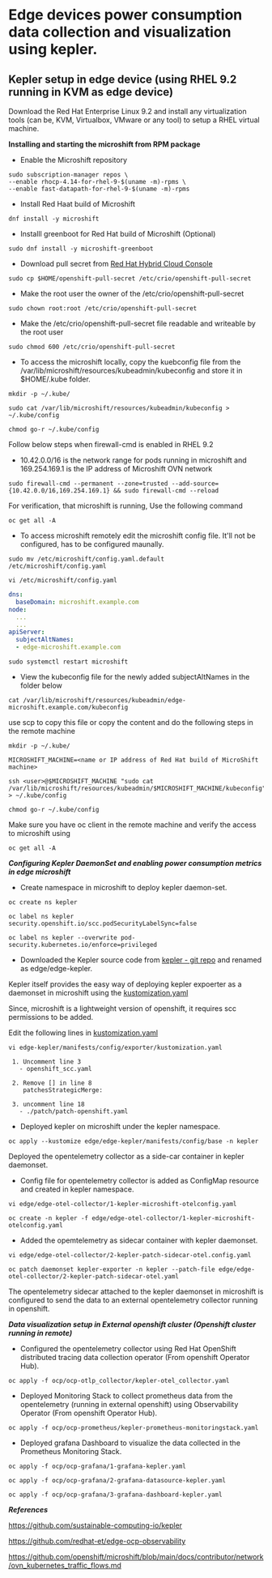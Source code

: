 # Edge devices power consumption data collection and visualization using kepler.


## Kepler setup in edge device (using RHEL 9.2 running in KVM as edge device)


Download the Red Hat Enterprise Linux 9.2 and
install any virtualization tools (can be, KVM, Virtualbox, VMware or any tool) to setup a RHEL virtual machine.

**Installing and starting the microshift from RPM package**


- Enable the Microshift repository
```
sudo subscription-manager repos \
--enable rhocp-4.14-for-rhel-9-$(uname -m)-rpms \
--enable fast-datapath-for-rhel-9-$(uname -m)-rpms
```

- Install Red Haat build of Microshift
``` 
dnf install -y microshift
```

- Installl greenboot for Red Hat build of Microshift (Optional)
```
sudo dnf install -y microshift-greenboot
```

- Download pull secret from [Red Hat Hybrid Cloud Console](https://console.redhat.com/openshift/install/pull-secret)
```
sudo cp $HOME/openshift-pull-secret /etc/crio/openshift-pull-secret

```
- Make the root user the owner of the /etc/crio/openshift-pull-secret
```
sudo chown root:root /etc/crio/openshift-pull-secret
```

- Make the /etc/crio/openshift-pull-secret file readable and writeable by the root user
```
sudo chmod 600 /etc/crio/openshift-pull-secret
```

- To access the microshift locally, copy the kuebconfig file from the /var/lib/microshift/resources/kubeadmin/kubeconfig and store it in $HOME/.kube folder.

```
mkdir -p ~/.kube/
```

```
sudo cat /var/lib/microshift/resources/kubeadmin/kubeconfig > ~/.kube/config
```

```
chmod go-r ~/.kube/config
```

Follow below steps when firewall-cmd is enabled in RHEL 9.2

- 10.42.0.0/16 is the network range for pods running in microshift and 169.254.169.1 is the IP address of Microshift OVN network
```
sudo firewall-cmd --permanent --zone=trusted --add-source={10.42.0.0/16,169.254.169.1} && sudo firewall-cmd --reload
```

For verification, that microshift is running, Use the following command

```
oc get all -A
```


- To access microshift remotely edit the microshift config file. It'll not be configured, has to be configured maunally.  



```
sudo mv /etc/microshift/config.yaml.default /etc/microshift/config.yaml
```

```
vi /etc/microshift/config.yaml
```

```yaml
dns:
  baseDomain: microshift.example.com
node:
  ...
  ...
apiServer:
  subjectAltNames:
  - edge-microshift.example.com
```


```
sudo systemctl restart microshift
```

- View the kubeconfig file for the newly added subjectAltNames in the folder below

```
cat /var/lib/microshift/resources/kubeadmin/edge-microshift.example.com/kubeconfig
```

use scp to copy this file or copy the content and do the following steps in the remote machine

```
mkdir -p ~/.kube/
```

```
MICROSHIFT_MACHINE=<name or IP address of Red Hat build of MicroShift machine>
```

```
ssh <user>@$MICROSHIFT_MACHINE "sudo cat /var/lib/microshift/resources/kubeadmin/$MICROSHIFT_MACHINE/kubeconfig" > ~/.kube/config
```

```
chmod go-r ~/.kube/config
```

Make sure you have oc client in the remote machine and verify the access to microshift using

```
oc get all -A
```


***Configuring Kepler DaemonSet and enabling power consumption metrics in edge microshift***

- Create namespace in microshift to deploy kepler daemon-set.
```
oc create ns kepler
```

```
oc label ns kepler security.openshift.io/scc.podSecurityLabelSync=false
```


```
oc label ns kepler --overwrite pod-security.kubernetes.io/enforce=privileged
```

- Downloaded the Kepler source code from [kepler - git repo](https://github.com/sustainable-computing-io/kepler) and renamed as edge/edge-kepler. 

Kepler itself provides the easy way of deploying kepler expoerter as a daemonset in microshift using the [kustomization.yaml](./edge/edge-kepler/manifests/config/exporter/kustomization.yaml)

Since, microshift is a lightweight version of openshift, it requires scc permissions to be added.

Edit the following lines in [kustomization.yaml](./edge/edge-kepler/manifests/config/exporter/kustomization.yaml)

```
vi edge-kepler/manifests/config/exporter/kustomization.yaml
```

     1. Uncomment line 3
       - openshift_scc.yaml

     2. Remove [] in line 8
        patchesStrategicMerge:

     3. uncomment line 18
       - ./patch/patch-openshift.yaml



- Deployed kepler on microshift under the kepler namespace.
```
oc apply --kustomize edge/edge-kepler/manifests/config/base -n kepler
```

Deployed the opentelemetry collector as a side-car container in kepler daemonset.

-  Config file for opentelemetry collector is added as ConfigMap resource and created in kepler namespace.

```
vi edge/edge-otel-collector/1-kepler-microshift-otelconfig.yaml
```
```
oc create -n kepler -f edge/edge-otel-collector/1-kepler-microshift-otelconfig.yaml
```

- Added the opemtelemetry as sidecar container with kepler daemonset.
```
vi edge/edge-otel-collector/2-kepler-patch-sidecar-otel.config.yaml
```
```
oc patch daemonset kepler-exporter -n kepler --patch-file edge/edge-otel-collector/2-kepler-patch-sidecar-otel.yaml
```

The opentelemetry sidecar attached to the kepler daemonset in microshift is configured to send the data to an external opentelemetry collector running in openshift.

***Data visualization setup in External openshift cluster (Openshift cluster running in remote)***

- Configured the opentelemetry collector using Red Hat OpenShift distributed tracing data collection operator (From openshift Operator Hub).
```
oc apply -f ocp/ocp-otlp_collector/kepler-otel_collector.yaml
```

- Deployed Monitoring Stack to collect prometheus data from the opentelemetry (running in external openshift) using Observability Operator (From openshift Operator Hub).
```
oc apply -f ocp/ocp-prometheus/kepler-prometheus-monitoringstack.yaml
```

- Deployed grafana Dashboard to visualize the data collected in the Prometheus Monitoring Stack.
```
oc apply -f ocp/ocp-grafana/1-grafana-kepler.yaml
``` 
```
oc apply -f ocp/ocp-grafana/2-grafana-datasource-kepler.yaml
```

```
oc apply -f ocp/ocp-grafana/3-grafana-dashboard-kepler.yaml
```



***References*** 

https://github.com/sustainable-computing-io/kepler


https://github.com/redhat-et/edge-ocp-observability


https://github.com/openshift/microshift/blob/main/docs/contributor/network/ovn_kubernetes_traffic_flows.md